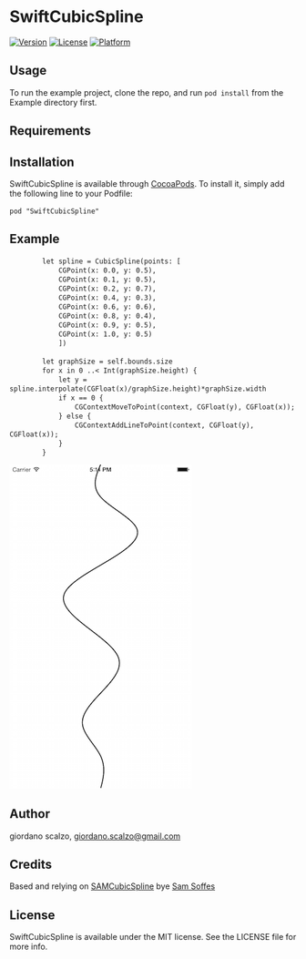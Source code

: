 # SwiftCubicSpline

[![Version](https://img.shields.io/cocoapods/v/SwiftCubicSpline.svg?style=flat)](http://cocoadocs.org/docsets/SwiftCubicSpline)
[![License](https://img.shields.io/cocoapods/l/SwiftCubicSpline.svg?style=flat)](http://cocoadocs.org/docsets/SwiftCubicSpline)
[![Platform](https://img.shields.io/cocoapods/p/SwiftCubicSpline.svg?style=flat)](http://cocoadocs.org/docsets/SwiftCubicSpline)

## Usage

To run the example project, clone the repo, and run `pod install` from the Example directory first.

## Requirements

## Installation

SwiftCubicSpline is available through [CocoaPods](http://cocoapods.org). To install
it, simply add the following line to your Podfile:

    pod "SwiftCubicSpline"

## Example

```
        let spline = CubicSpline(points: [
            CGPoint(x: 0.0, y: 0.5),
            CGPoint(x: 0.1, y: 0.5),
            CGPoint(x: 0.2, y: 0.7),
            CGPoint(x: 0.4, y: 0.3),
            CGPoint(x: 0.6, y: 0.6),
            CGPoint(x: 0.8, y: 0.4),
            CGPoint(x: 0.9, y: 0.5),
            CGPoint(x: 1.0, y: 0.5)
            ])

        let graphSize = self.bounds.size
        for x in 0 ..< Int(graphSize.height) {
            let y = spline.interpolate(CGFloat(x)/graphSize.height)*graphSize.width
            if x == 0 {
                CGContextMoveToPoint(context, CGFloat(y), CGFloat(x));
            } else {
                CGContextAddLineToPoint(context, CGFloat(y), CGFloat(x));
            }
        }
```

![screenshot](https://github.com/gscalzo/SwiftCubicSpline/blob/master/vertical_screenshot.png)

## Author

giordano scalzo, giordano.scalzo@gmail.com

## Credits

Based and relying on [SAMCubicSpline](https://github.com/soffes/SAMCubicSpline) bye [Sam Soffes](http://soff.es)

## License

SwiftCubicSpline is available under the MIT license. See the LICENSE file for more info.

